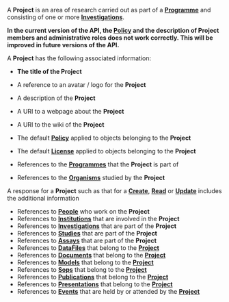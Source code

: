 <a name="projects"></a>A **Project** is an area of research carried out as part of a <a href="#programmes">**Programme**</a> and consisting of one or more <a href="#investigations">**Investigations**</a>.

**In the current version of the API, the <a href="#Policy">Policy</a> and the description of Project members and administrative roles does not work correctly.  This will be improved in future versions of the API.**

A **Project** has the following associated information:

* **The title of the Project**
* A reference to an avatar / logo for the **Project**
* A description of the **Project**
* A URI to a webpage about the **Project**
* A URI to the wiki of the **Project**
* The default <a href="#Policy">**Policy**</a> applied to objects belonging to the **Project**
* The default <a href="#License">**License**</a> applied to objects belonging to the **Project**

* References to the <a href="#programmes">**Programmes**</a> that the **Project** is part of
* References to the <a href="#organisms">**Organisms**</a> studied by the **Project**

A response for a **Project** such as that for a <a href="#create">**Create**</a>, <a href="#read">**Read**</a> or <a href="#update">**Update**</a> includes the additional information

* References to <a href="#people">**People**</a> who work on the **Project**
* References to <a href="#institutions">**Institutions**</a> that are involved in the **Project**
* References to <a href="#investigations">**Investigations**</a> that are part of the **Project**
* References to <a href="#studies">**Studies**</a> that are part of the **Project**
* References to <a href="#assays">**Assays**</a> that are part of the **Project**
* References to <a href="#dataFiles">**DataFiles**</a> that belong to the <a href="#projects">**Project**</a>
* References to <a href="#documents">**Documents**</a> that belong to the <a href="#projects">**Project**</a>
* References to <a href="#models">**Models**</a> that belong to the <a href="#projects">**Project**</a>
* References to <a href="#sops">**Sops**</a> that belong to the <a href="#projects">**Project**</a>
* References to <a href="#publications">**Publications**</a> that belong to the <a href="#projects">**Project**</a>
* References to <a href="#presentations">**Presentations**</a> that belong to the <a href="#projects">**Project**</a>
* References to <a href="#events">**Events**</a> that are held by or attended by the <a href="#projects">**Project**</a>


